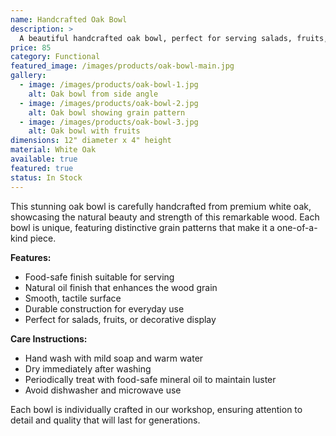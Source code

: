 ```yaml
---
name: Handcrafted Oak Bowl
description: >
  A beautiful handcrafted oak bowl, perfect for serving salads, fruits, or as a decorative centerpiece. Each bowl is unique, showcasing the natural grain patterns of premium oak wood.
price: 85
category: Functional
featured_image: /images/products/oak-bowl-main.jpg
gallery:
  - image: /images/products/oak-bowl-1.jpg
    alt: Oak bowl from side angle
  - image: /images/products/oak-bowl-2.jpg
    alt: Oak bowl showing grain pattern
  - image: /images/products/oak-bowl-3.jpg
    alt: Oak bowl with fruits
dimensions: 12" diameter x 4" height
material: White Oak
available: true
featured: true
status: In Stock
---
```


This stunning oak bowl is carefully handcrafted from premium white oak, showcasing the natural beauty and strength of this remarkable wood. Each bowl is unique, featuring distinctive grain patterns that make it a one-of-a-kind piece.

**Features:**
- Food-safe finish suitable for serving
- Natural oil finish that enhances the wood grain
- Smooth, tactile surface
- Durable construction for everyday use
- Perfect for salads, fruits, or decorative display

**Care Instructions:**
- Hand wash with mild soap and warm water
- Dry immediately after washing
- Periodically treat with food-safe mineral oil to maintain luster
- Avoid dishwasher and microwave use

Each bowl is individually crafted in our workshop, ensuring attention to detail and quality that will last for generations.